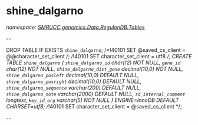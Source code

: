 ﻿# shine_dalgarno
_namespace: [SMRUCC.genomics.Data.RegulonDB.Tables](./index.md)_

--
 
 DROP TABLE IF EXISTS `shine_dalgarno`;
 /*!40101 SET @saved_cs_client = @@character_set_client */;
 /*!40101 SET character_set_client = utf8 */;
 CREATE TABLE `shine_dalgarno` (
 `shine_dalgarno_id` char(12) NOT NULL,
 `gene_id` char(12) NOT NULL,
 `shine_dalgarno_dist_gene` decimal(10,0) NOT NULL,
 `shine_dalgarno_posleft` decimal(10,0) DEFAULT NULL,
 `shine_dalgarno_posright` decimal(10,0) DEFAULT NULL,
 `shine_dalgarno_sequence` varchar(200) DEFAULT NULL,
 `shine_dalgarno_note` varchar(2000) DEFAULT NULL,
 `sd_internal_comment` longtext,
 `key_id_org` varchar(5) NOT NULL
 ) ENGINE=InnoDB DEFAULT CHARSET=utf8;
 /*!40101 SET character_set_client = @saved_cs_client */;
 
 --




